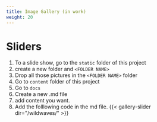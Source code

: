 ```yaml
---
title: Image Gallery (in work)
weight: 20
---
```


# Sliders
1. To a slide show, go to the `static` folder of this project
2. create a new folder and `<FOLDER NAME>`
3. Drop all those pictures in the `<FOLDER NAME>` folder
4. Go to `content` folder of this project
5. Go to `docs`
6. Create a new .md file
7. add content you want.
8. Add the folllowing code in the md file.
{{< gallery-slider dir="/wildwaves/" >}}